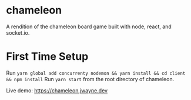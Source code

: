 # chameleon
A rendition of the chameleon board game built with node, react, and socket.io.

# First Time Setup
Run `yarn global add concurrenty nodemon && yarn install && cd client && npm install`
Run `yarn start` from the root directory of chameleon.

Live demo: https://chameleon.jwayne.dev

